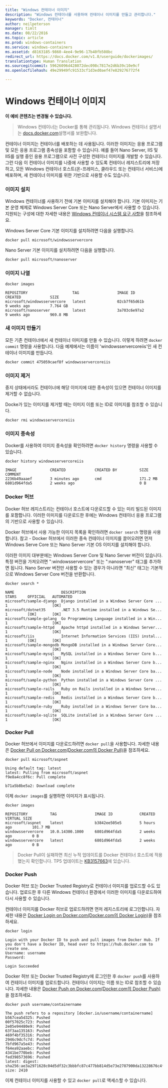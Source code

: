 ```yaml
---
title: "Windows 컨테이너 이미지"
description: "Windows 컨테이너를 사용하여 컨테이너 이미지를 만들고 관리합니다."
keywords: "Docker, 컨테이너"
author: neilpeterson
manager: timlt
ms.date: 08/22/2016
ms.topic: article
ms.prod: windows-containers
ms.service: windows-containers
ms.assetid: d8163185-9860-4ee4-9e96-17b40fb508bc
redirect_url: https://docs.docker.com/v1.8/userguide/dockerimages/
translationtype: Human Translation
ms.sourcegitcommit: 59626096d428072dec098c7817e2d6b39c10e9cf
ms.openlocfilehash: 49e29949fc91533cf1d3ed0aef47e829276772f4

---
```


# Windows 컨테이너 이미지

**이 예비 콘텐츠는 변경될 수 있습니다.** 

>Windows 컨테이너는 Docker를 통해 관리됩니다. Windows 컨테이너 설명서는 [docs.docker.com](https://docs.docker.com/)설명서를 보완합니다.

컨테이너 이미지는 컨테이너를 배포하는 데 사용됩니다. 이러한 이미지는 응용 프로그램 및 모든 응용 프로그램 종속성을 포함할 수 있습니다. 예를 들어 Nano Server, IIS 및 IIS를 실행 중인 응용 프로그램으로 사전 구성한 컨테이너 이미지를 개발할 수 있습니다. 그런 다음 이 컨테이너 이미지를 나중에 사용할 수 있도록 컨테이너 레지스트리에 저장하고, 모든 Windows 컨테이너 호스트(온-프레미스, 클라우드 또는 컨테이너 서비스)에 배포하며, 새 컨테이너 이미지를 위한 기반으로 사용할 수도 있습니다.

### 이미지 설치

Windows 컨테이너를 사용하기 전에 기본 이미지를 설치해야 합니다. 기본 이미지는 기본 운영 체제로 Windows Server Core 또는 Nano Server에서 사용할 수 있습니다. 지원되는 구성에 대한 자세한 내용은 [Windows 컨테이너 시스템 요구 사항](../deployment/system_requirements.md)을 참조하세요.

Windows Server Core 기본 이미지를 설치하려면 다음을 실행합니다.

```none
docker pull microsoft/windowsservercore
```

Nano Server 기본 이미지를 설치하려면 다음을 실행합니다.

```none
docker pull microsoft/nanoserver
```

### 이미지 나열

```none
docker images

REPOSITORY                    TAG                 IMAGE ID            CREATED             SIZE
microsoft/windowsservercore   latest              02cb7f65d61b        9 weeks ago         7.764 GB
microsoft/nanoserver          latest              3a703c6e97a2        9 weeks ago         969.8 MB
```

### 새 이미지 만들기

모든 기존 컨테이너에서 새 컨테이너 이미지를 만들 수 있습니다. 이렇게 하려면 `docker commit` 명령을 사용합니다. 다음 예제에서는 이름이 'windowsservercoreiis'인 새 컨테이너 이미지를 만듭니다.

```none
docker commit 475059caef8f windowsservercoreiis
```

### 이미지 제거

중지 상태에서라도 컨테이너에 해당 이미지에 대한 종속성이 있으면 컨테이너 이미지를 제거할 수 없습니다.

Docke가 있는 이미지를 제거할 때는 이미지 이름 또는 ID로 이미지를 참조할 수 있습니다.

```none
docker rmi windowsservercoreiis
```

### 이미지 종속성

Docker를 사용하여 이미지 종속성을 확인하려면 `docker history` 명령을 사용할 수 있습니다.

```none
docker history windowsservercoreiis

IMAGE               CREATED             CREATED BY          SIZE                COMMENT
2236b49aaaef        3 minutes ago       cmd                 171.2 MB
6801d964fda5        2 weeks ago                             0 B
```

### Docker 허브

Docker 허브 레지스트리는 컨테이너 호스트에 다운로드할 수 있는 미리 빌드된 이미지를 포함합니다. 이러한 이미지를 다운로드한 후에는 Windows 컨테이너 응용 프로그램의 기반으로 사용할 수 있습니다.

Docker 허브에서 사용 가능한 이미지 목록을 확인하려면 `docker search` 명령을 사용합니다. 참고 - Docker 허브에서 이러한 종속 컨테이너 이미지를 끌어오려면 먼저 Windows Serve Core 또는 Nano Server 기본 OS 이미지를 설치해야 합니다.

이러한 이미지 대부분에는 Windows Server Core 및 Nano Server 버전이 있습니다. 특정 버전을 가져오려면 ":windowsservercore" 또는 ":nanoserver" 태그를 추가하면 됩니다. Nano Server 버전만 사용할 수 있는 경우가 아니라면 "최신" 태그는 기본적으로 Windows Server Core 버전을 반환합니다.


```none
docker search *

NAME                     DESCRIPTION                                     STARS     OFFICIAL   AUTOMATED
microsoft/sample-django  Django installed in a Windows Server Core ...   1                    [OK]
microsoft/dotnet35       .NET 3.5 Runtime installed in a Windows Se...   1         [OK]       [OK]
microsoft/sample-golang  Go Programming Language installed in a Win...   1                    [OK]
microsoft/sample-httpd   Apache httpd installed in a Windows Server...   1                    [OK]
microsoft/iis            Internet Information Services (IIS) instal...   1         [OK]       [OK]
microsoft/sample-mongodb MongoDB installed in a Windows Server Core...   1                    [OK]
microsoft/sample-mysql   MySQL installed in a Windows Server Core b...   1                    [OK]
microsoft/sample-nginx   Nginx installed in a Windows Server Core b...   1                    [OK]
microsoft/sample-node    Node installed in a Windows Server Core ba...   1                    [OK]
microsoft/sample-python  Python installed in a Windows Server Core ...   1                    [OK]
microsoft/sample-rails   Ruby on Rails installed in a Windows Serve...   1                    [OK]
microsoft/sample-redis   Redis installed in a Windows Server Core b...   1                    [OK]
microsoft/sample-ruby    Ruby installed in a Windows Server Core ba...   1                    [OK]
microsoft/sample-sqlite  SQLite installed in a Windows Server Core ...   1                    [OK]
```

### Docker Pull

Docker 허브에서 이미지를 다운로드하려면 `docker pull`을 사용합니다. 자세한 내용은 [Docker Pull on Docker.com(Docker.com의 Docker Pull)](https://docs.docker.com/engine/reference/commandline/pull/)을 참조하세요.

```none
docker pull microsoft/aspnet

Using default tag: latest
latest: Pulling from microsoft/aspnet
f9e8a4cc8f6c: Pull complete

b71a5b8be5a2: Download complete
```

이제 `docker images`를 실행하면 이미지가 표시됩니다.

```none
docker images

REPOSITORY          TAG                 IMAGE ID            CREATED             VIRTUAL SIZE
microsoft/aspnet    latest              b3842ee505e5        5 hours ago         101.7 MB
windowsservercore   10.0.14300.1000     6801d964fda5        2 weeks ago         0 B
windowsservercore   latest              6801d964fda5        2 weeks ago         0 B
```

> Docker Pull이 실패하면 최신 누적 업데이트를 Docker 컨테이너 호스트에 적용했는지 확인합니다. TP5 업데이트는 [KB3157663]( https://support.microsoft.com/en-us/kb/3157663)에 있습니다.

### Docker Push

Docker 허브 또는 Docker Trusted Registry로 컨테이너 이미지를 업로드할 수도 있습니다. 업로드한 후 다른 Windows 컨테이너 환경에서 이러한 이미지를 다운로드하여 다시 사용할 수 있습니다.

컨테이너 이미지를 Docker 허브로 업로드하려면 먼저 레지스트리에 로그인합니다. 자세한 내용은 [Docker Login on Docker.com(Docker.com의 Docker Login)]( https://docs.docker.com/engine/reference/commandline/login/)을 참조하세요.

```none
docker login

Login with your Docker ID to push and pull images from Docker Hub. If you don't have a Docker ID, head over to https://hub.docker.com to create one.
Username: username
Password:

Login Succeeded
```

Docker 허브 또는 Docker Trusted Registry에 로그인한 후 `docker push`를 사용하여 컨테이너 이미지를 업로드합니다. 컨테이너 이미지는 이름 또는 ID로 참조할 수 있습니다. 자세한 내용은 [Docker Push on Docker.com(Docker.com의 Docker Push)]( https://docs.docker.com/engine/reference/commandline/push/)을 참조하세요.

```none
docker push username/containername

The push refers to a repository [docker.io/username/containername]
b567cea5d325: Pushed
00f57025c723: Pushed
2e05e94480e9: Pushed
63f3aa135163: Pushed
469f4bf35316: Pushed
2946c9dcfc7d: Pushed
7bfd967a5e43: Pushed
f64ea92aaebc: Pushed
4341be770beb: Pushed
fed398573696: Pushed
latest: digest: sha256:ae3a2971628c04d5df32c3bbbfc87c477bb814d5e73e2787900da13228676c4f size: 2410
```

이제 컨테이너 이미지를 사용할 수 있고 `docker pull`로 액세스할 수 있습니다.






<!--HONumber=Sep16_HO2-->


